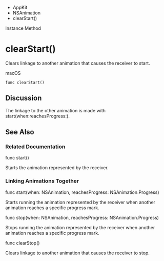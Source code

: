 

- AppKit
- NSAnimation
-  clearStart() 

Instance Method

# clearStart()

Clears linkage to another animation that causes the receiver to start.

macOS

``` source
func clearStart()
```

## Discussion

The linkage to the other animation is made with start(when:reachesProgress:).

## See Also

### Related Documentation

func start()

Starts the animation represented by the receiver.

### Linking Animations Together

func start(when: NSAnimation, reachesProgress: NSAnimation.Progress)

Starts running the animation represented by the receiver when another animation reaches a specific progress mark.

func stop(when: NSAnimation, reachesProgress: NSAnimation.Progress)

Stops running the animation represented by the receiver when another animation reaches a specific progress mark.

func clearStop()

Clears linkage to another animation that causes the receiver to stop.


